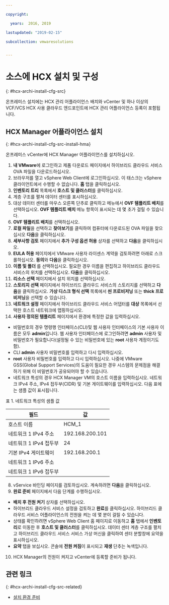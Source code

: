 ```yaml
---

copyright:

  years:  2016, 2019

lastupdated: "2019-02-15"

subcollection: vmwaresolutions


---
```

# 소스에 HCX 설치 및 구성
{: #hcx-archi-install-cfg-src}

온프레미스 설치에는 HCX 관리 어플라이언스 배치와 vCenter 및 하나 이상의 VCF/VCS HCX 사용 클라우드 엔드포인트에 HCX 관리 어플라이언스 등록이 포함됩니다.

## HCX Manager 어플라이언스 설치
{: #hcx-archi-install-cfg-src-install-hma}

온프레미스 vCenter에 HCX Manager 어플라이언스를 설치하십시오.

1. **내 VMware**에 로그인하고 제품 다운로드 페이지에서 하이브리드 클라우드 서비스 OVA 파일을 다운로드하십시오.
2. 브라우저를 열고 vSphere Web Client에 로그인하십시오. 이 태스크는 vSphere 클라이언트에서 수행할 수 없습니다. **홈** 탭을 클릭하십시오.
3. **인벤토리 트리** 목록에서 **호스트 및 클러스터**를 클릭하십시오.
4. 계층 구조를 펼쳐 데이터 센터를 표시하십시오.
5. 대상 데이터 센터를 마우스 오른쪽 단추로 클릭하고 메뉴에서 **OVF 템플리트 배치**를 선택하십시오. **OVF 템플리트 배치** 메뉴 항목이 표시되는 데 몇 초가 걸릴 수 있습니다.
6. **OVF 템플리트 배치**를 선택하십시오.
  1. **로컬 파일**을 선택하고 **찾아보기**를 클릭하여 컴퓨터에 다운로드된 OVA 파일을 찾으십시오 **다음**을 클릭하십시오.
  2. **세부사항 검토** 페이지에서 **추가 구성 옵션 허용** 상자를 선택하고 **다음**을 클릭하십시오.
  3. **EULA 허용** 페이지에서 VMware 사용자 라이센스 계약을 검토하려면 아래로 스크롤하십시오. **동의**와 **다음**을 클릭하십시오.
  4. **이름 및 폴더** 를 선택하십시오. 필요한 경우 이름을 편집하고 하이브리드 클라우드 서비스의 위치를 선택하십시오. **다음**을 클릭하십시오.
  5. **리소스 선택** 페이지에서 설치 위치를 선택하십시오.
  6. **스토리지 선택** 페이지에서 하이브리드 클라우드 서비스의 스토리지를 선택하고 **다음**을 클릭하십시오. **가상 디스크 형식 선택** 목록에서 **씬 프로비저닝** 또는 **thick 프로비저닝**을 선택할 수 있습니다.
  7. **네트워크 설정** 페이지에서 하이브리드 클라우드 서비스 어댑터를 **대상** 목록에서 선택한 호스트 네트워크에 맵핑하십시오.
7. **사용자 정의된 템플리트** 페이지에서 환경에 특정한 값을 입력하십시오.
  * 비밀번호의 경우 명령행 인터페이스(CLI)및 웹 사용자 인터페이스의 기본 사용자 이름은 모두 **admin**입니다. 웹 사용자 인터페이스에 로그인하려면 **admin** 사용자 및 비밀번호가 필요합니다(설정될 수 있는 비밀번호에 있는 **root** 사용자 계정이기도 함).
  * CLI **admin** 사용자 비밀번호를 입력하고 다시 입력하십시오.
  * **root** 사용자 비밀번호를 입력하고 다시 입력하십시오. 나중에 VMware GSS(Global Support Services)의 도움이 필요한 경우 시스템의 문제점을 해결하기 위해 이 비밀번호가 공유되어야 할 수 있습니다.
  * 네트워크 특성의 경우 HCX Manager VM의 호스트 이름을 입력하십시오. 네트워크 IPv4 주소, IPv4 접두부(CIDR) 및 기본 게이트웨이를 입력하십시오. 다음 표에는 샘플 값이 표시됩니다.

표 1. 네트워크 특성의 샘플 값

| 필드                    |값           |
|--------------------------|-----------------|
|호스트 이름                 | HCM_1           |
| 네트워크 1 IPv4 주소   | 192.168.200.101 |
| 네트워크 1 IPv4 접두부    | 24              |
| 기본 IPv4 게이트웨이     | 192.168.200.1   |
| 네트워크 1 IPv6 주소   |                 |
| 네트워크 1 IPv6 접두부    |                 |

8. vService 바인딩 페이지를 검토하십시오. 계속하려면 **다음**을 클릭하십시오.
9. **완료 준비** 페이지에서 다음 단계를 수행하십시오.
  * **배치 후 전원 켜기** 상자를 선택하십시오.
  * 하이브리드 클라우드 서비스 설정을 검토하고 **완료**를 클릭하십시오. 하이브리드 클라우드 서비스 어플라이언스의 전원을 켜는 데 몇 분이 걸릴 수 있습니다.
  * 상태를 확인하려면 vSphere Web Client 홈 페이지로 이동하고 **홈** 탭에서 **인벤토리**로 이동한 후 **호스트 및 클러스터**를 클릭하십시오. 데이터 센터 계층 구조를 펼치고 하이브리드 클라우드 서비스 서비스 가상 머신을 클릭하여 센터 분할창에 요약을 표시하십시오.
  * **요약** 탭을 보십시오. 콘솔에 **전원 켜짐**이 표시되고 **재생** 단추는 녹색입니다.
10. HCX Manager의 전원이 켜지고 vCenter에 등록할 준비가 됩니다.

## 관련 링크
{: #hcx-archi-install-cfg-src-related}

* [설치 환경 준비](/docs/services/vmwaresolutions/archiref/hcx-archi?topic=vmware-solutions-hcx-archi-prep-install)
